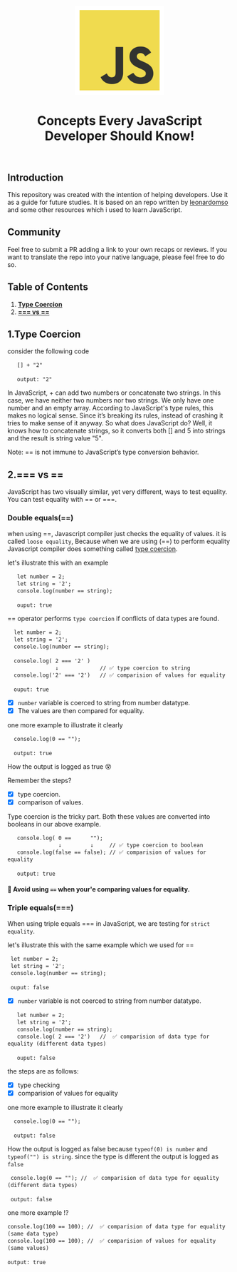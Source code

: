 ﻿<h1 align="center">
<br>
  <a href="https://github.com/leonardomso/33"><img src="https://github.com/harishsambasivam/JSconcepts/blob/master/JavaScript-logo.png" alt="Concepts Every JS Developer Should Know" width=200"></a>
  <br>
    <br>
     Concepts Every JavaScript Developer Should Know!
  <br><br>
</h1>


## Introduction

This repository was created with the intention of helping developers. Use it as a guide for future studies. It is based on an repo written by [leonardomso](https://github.com/leonardomso/33-js-concepts) and some other resources which i used to learn JavaScript.

## Community
Feel free to submit a PR adding a link to your own recaps or reviews. If you want to translate the repo into your native language, please feel free to do so.

## Table of Contents
1. **[Type Coercion](#1type-coercion)**
2. **[=== vs ==](#2-vs-)**

## 1.Type Coercion

consider the following code
```
   [] + "2"
   
   output: "2"
 ```
 
 In JavaScript, + can add two numbers or concatenate two strings. In this case, we have neither two numbers nor two strings. We only have one number and an empty array. According to JavaScript's type rules, this makes no logical sense. Since it’s breaking its rules, instead of crashing it tries to make sense of it anyway. So what does JavaScript do? Well, it knows how to concatenate strings, so it converts both [] and 5 into strings and the result is string value "5".
 
 Note: == is not immune to JavaScript’s type conversion behavior.

## 2.=== vs ==
JavaScript has two visually similar, yet very different, ways to test equality. You can test equality with == or ===.

### Double equals(==)

 when using ==, Javascript compiler just checks the equality of values. it is called `loose equality`, Because when we are using (==) to perform equality Javascript compiler does something called [type coercion](#1type-coercion).
 
 let's illustrate this with an example
 
 ```
    let number = 2;
    let string = '2';
    console.log(number == string);
    
    ouput: true
 ```
 == operator performs `type coercion` if conflicts of data types are found.
 
  ```
    let number = 2;
    let string = '2';
    console.log(number == string);
    
    console.log( 2 === '2' )
                 ↓             // ✅ type coercion to string
    console.log('2' === '2')   // ✅ comparision of values for equality
    
    ouput: true
 ```
 -[x] `number` variable is coerced to string from number datatype.
 -[x] The values are then compared for equality.
 
 one more example to illustrate it clearly
 
 ```
   console.log(0 == "");
   
   output: true
 ```
 
 How the output is logged as true 😵
 
 Remember the steps?
 -[x] type coercion.
 -[x] comparison of values.
 
 Type coercion is the tricky part. Both these values are converted into booleans in our above example.
 
 ```
    console.log( 0 ==      "");
                 ↓         ↓     // ✅ type coercion to boolean
    console.log(false == false); // ✅ comparision of values for equality
    
    output: true
 ```
 
 #### 💩 Avoid using `==` when your'e comparing values for equality.
 
 ### Triple equals(===)
 When using triple equals === in JavaScript, we are testing for `strict equality`.
 
  let's illustrate this with the same example which we used for ==
  
   ```
    let number = 2;
    let string = '2';
    console.log(number == string);
    
    ouput: false
 ```
  - [x] `number` variable is not coerced to string from number datatype.
  
 ```
    let number = 2;
    let string = '2';
    console.log(number == string);
    console.log( 2 === '2')   //  ✅ comparision of data type for equality (different data types)
    
    ouput: false
 ```
 
 the steps are as follows:
 - [x] type checking
 - [x] comparision of values for equality
 
  one more example to illustrate it clearly
 
 ```
   console.log(0 == "");
   
   output: false
 ```
 
 How the output is logged as false because `typeof(0) is number` and `typeof("") is string`.
 since the type is different the output is logged as `false` 
 
  ```
   console.log(0 == ""); //  ✅ comparision of data type for equality  (different data types)
   
   output: false
 ```
 one more example !?
 
   ```
   console.log(100 == 100); //  ✅ comparision of data type for equality  (same data type)
   console.log(100 == 100); //  ✅ comparision of values for equality  (same values)
   
   output: true
 ```
 
 
